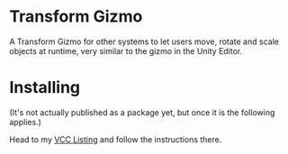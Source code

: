 
# Transform Gizmo

A Transform Gizmo for other systems to let users move, rotate and scale objects at runtime, very similar to the gizmo in the Unity Editor.

# Installing

(It's not actually published as a package yet, but once it is the following applies.)

Head to my [VCC Listing](https://jansharp.github.io/vrc/vcclisting.xhtml) and follow the instructions there.
